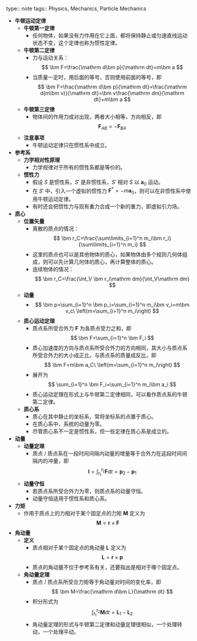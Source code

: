 type:: note
tags:: Physics, Mechanics, Particle Mechanics

- **牛顿运动定律**
	- **牛顿第一定律**
		- 任何物体，如果没有力作用在它上面，都将保持静止或匀速直线运动状态不变，这个定律也称为惯性定律。
	- **牛顿第二定律**
		- 力与运动关系：
		  $$
		  \bm F=\frac{\mathrm d\bm p}{\mathrm dt}=m\bm a
		  $$
		- 当质量一定时，用后面的等号，否则使用前面的等号，即
		  $$
		  \bm F=\frac{\mathrm d\bm p}{\mathrm dt}=\frac{\mathrm d(m\bm v)}{\mathrm dt}=\bm v\frac{\mathrm dm}{\mathrm dt}+m\bm a
		  $$
	- **牛顿第三定律**
		- 物体间的作用力成对出现，两者大小相等，方向相反，即
		  $$
		  \bm F_{AB}=-\bm F_{BA}
		  $$
	- **注意事项**
		- 牛顿运动定律只在惯性系中成立。
- **参考系**
	- **力学相对性原理**
		- 力学规律对于所有的惯性系都是等价的。
	- **惯性力**
		- 假设 $S$ 是惯性系，$S'$ 是非惯性系，$S'$ 相对 $S$ 以 $\bm a_0$ 运动。
		- 在 $S'$ 中，引入一个虚拟的惯性力 $\bm F^*=-m\bm a_0$，则可以在非惯性系中使用牛顿运动定律。
		- 有时还会把惯性力与现有重力合成一个新的重力，即虚拟引力场。
- **质心**
	- **位置矢量**
		- 离散的质点的情况：
		  $$
		  \bm r_C=\frac{\sum\limits_{i=1}^n m_i\bm r_i}{\sum\limits_{i=1}^n m_i}
		  $$
		- 这里的质点也可以是其他物体的质心，如果物体由多个规则几何体组成，则可以先计算几何体的质心，再计算整体的质心。
		- 连续物体的情况：
		  $$
		  \bm r_C=\frac{\int_V \bm r_i\mathrm dm}{\int_V\mathrm dm}
		  $$
	- **动量**
		- $$
		  \bm p=\sum_{i=1}^n \bm p_i=\sum_{i=1}^n m_i\bm v_i=m\bm v_c\ \left(m=\sum_{i=1}^n m_i\right)
		  $$
	- **质心运动定理**
		- 质点系所受合外力 $\bm F$ 为各质点受力之和，即
		  $$
		  \bm F=\sum_{i=1}^n \bm F_i
		  $$
		- 质心加速度的方向与质点系所受合外力的方向相同，其大小与质点系所受合外力的大小成正比，与质点系的质量成反比，即
		  $$
		  \bm F=m\bm a_C\ \left(m=\sum_{i=1}^n m_i\right)
		  $$
		- 展开为
		  $$
		  \sum_{i=1}^n \bm F_i=\sum_{i=1}^n m_i\bm a_i
		  $$
		- 质心运动定理在形式上与牛顿第二定律相同，可以看作质点系的牛顿第二定律。
	- **质心系**
		- 质心在其中静止的坐标系，常将坐标系的点置于质心。
		- 在质心系中，系统的动量为零。
		- 尽管质心系不一定是惯性系，但一些定律在质心系是成立的。
- **动量**
	- **动量定理**
		- 质点 / 质点系在一段时间间隔内动量的增量等于合外力在这段时间间隔内的冲量，即
		  $$
		  \bm I=\int_{t_1}^{t_2}\bm F\mathrm dt=\bm p_2-\bm p_1
		  $$
	- **动量守恒**
		- 若质点系所受合外力为零，则质点系的动量守恒。
		- 动量守恒适用于惯性系和质心系。
- **力矩**
	- 作用于质点上的力相对于某个固定点的力矩 $\bm M$ 定义为
	  $$
	  \bm M=\bm r\times\bm F
	  $$
- **角动量**
	- **定义**
		- 质点相对于某个固定点的角动量 $\bm L$ 定义为
		  $$
		  \bm L=\bm r\times\bm p
		  $$
		- 质点的角动量不仅于参考系有关，还要指出是相对于哪个固定点。
	- **角动量定理**
		- 质点 / 质点系所受合力矩等于角动量对时间的变化率，即
		  $$
		  \bm M=\frac{\mathrm d\bm L}{\mathrm dt}
		  $$
		- 积分形式为
		  $$
		  \int_{t_1}^{t_2}\bm M\mathrm dt=\bm L_1-\bm L_2
		  $$
		- 角动量定理的形式与牛顿第二定律和动量定理很相似，一个处理转动，一个处理平动。